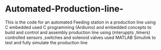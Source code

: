 # Automated-Production-line-
This is the code for an automated  Feeding station in a production line using C embedded 
used C programming (Ardiuino) and embedded concepts to build and control and assembly production line using (interuppts ,timers)
controlled sensors ,switches and solenoid valves
used MATLAB Simulink to test and fully simulate the production line
